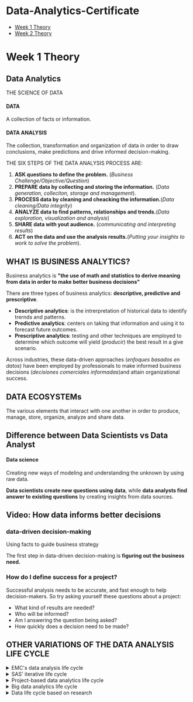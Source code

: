 # Data-Analytics-Certificate

- [Week 1 Theory](#week-1-theory)
- [Week 2 Theory](#week-2-theory)

# Week 1 Theory

## Data Analytics
THE SCIENCE OF DATA

#### DATA
A collection of facts or information.

#### DATA ANALYSIS
The collection, transformation and organization of data in order to draw conclusions, make predictions and drive informed decision-making.

THE SIX STEPS OF THE DATA ANALYSIS PROCESS ARE:
1. **ASK questions to define the problem.** (*Business Challenge/Objective/Question*)
2. **PREPARE data by collecting and storing the information.** (*Data generation, colleciton, storage and management*).
4. **PROCESS data by cleaning and cheacking the information.**(*Data cleaning/Data integrity*)
5. **ANALYZE data to find patterns, relationships and trends.**(*Data exploration, visualization and analysis*)
6. **SHARE data with yout audience.** (*communicating and interpreting results*)
7. **ACT on the data and use the analysis results.**(*Putting your insights to work to solve the problem*).


## WHAT IS BUSINESS ANALYTICS?

Business analytics is **"the use of math and statistics to derive meaning from data in order to make better business decisions"**

There are three types of business analytics: **descriptive, predictive and prescriptive**.
- **Descriptive analytics**: is the intrerpretation of historical data to identify trernds and patterns.
- **Predictive analytics**: centers on taking that information and using it to forecast future outcomes.
- **Prescriptive analytics**: testing and other techniques are employed to determine which outcome will yield (*producir*) the best result in a give scenario.

Across industries, these data-driven approaches (*enfoques basados en datos*) have been employed by professionals to make informed business decisions (*decisiones comerciales informadas*)and attain organizational success.


## DATA ECOSYSTEMs

The various elements that interact with one another in order to produce, manage, store, organize, analyze and share data.


## Difference between Data Scientists vs Data Analyst

#### Data science

Creating new ways of modeling and understanding the unknown by using raw data.
 
 **Data scientists create new questions using data**, while **data analysts find answer to existing questions** by creating insights from data sources.
 
 ## Video: How data informs better decisions
 
 ### data-driven decision-making
 
 Using facts to guide business strategy
 
 The first step in data-driven decision-making is **figuring out the business need.**
 
 
 ### How do I define success for a project?

Successful analysis needs to be accurate, and fast enough to help decision-makers. So try asking yourself these questions about a project:
 - What kind of results are needed?
 - Who will be informed? 
 - Am I answering the question being asked?
 - How quickly does a decision need to be made?


## OTHER VARIATIONS OF THE DATA ANALYSIS LIFE CYCLE

<details>
  <summary>EMC's data analysis life cycle</summary>
  
  **EMC Corporation's data analytics life cycle is cyclical with six steps:**
  
  1. Discovery
  2. Pre-processing data
  3. Model planning
  4. Model building
  5. Communicate results
  6. Operationalize

</details>

<details>
  <summary>SAS' iterative life cycle</summary>
  
  An iterative life cycle was created by a company called SAS, a leading data analytics   solutions provider. It can be used to produce repeatable, reliable, and predictive     results:
  
  1. Ask
  2. Prepare
  3. Explore
  4. Model
  5. Implement
  6. Act
  7. Evaluate

</details>
<details>
  <summary>Project-based data analytics life cycle </summary>
  
  **A project-based data analytics life cycle has five simple steps:**
  
  1. Identifying the problem
  2. Designing data requirements
  3. Pre-processing data
  4. Data analysis
  5. Data visualizing

</details>
<details>
  <summary>Big data analytics life cycle</summary>
  
  Authors Thomas Erl, Wajid Khattak, and Paul Buhler proposed a big data analytics life   cycle in their book, Big Data Fundamentals: Concepts, Drivers & Techniques. Their       life cycle suggests phases divided into nine steps:
  
  1. Business case evaluation
  2. Data identification
  3. Data acquisition and filtering
  4. Data extraction
  5. Data validation and cleaning
  6. Data aggregation and representation
  7. Data analysis
  8. Data visualization
  9. Utilization of analysis results


</details>
<details>
  <summary>Data life cycle based on research</summary>
  
  One final data life cycle informed by Harvard University research has eight phases:
  
  1. Generation
  2. Collection
  3. Processing
  4. Storage management
  5. Analysis
  6. Visualization
  7. Interpretation
  8. Discovery
</details>





 
